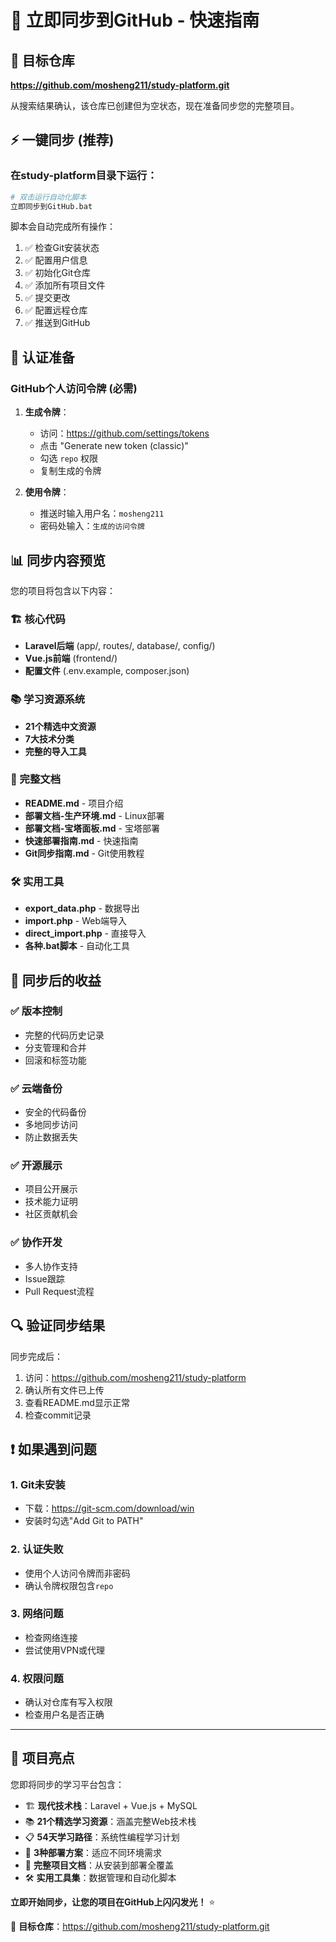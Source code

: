 # 🚀 立即同步到GitHub - 快速指南

## 🎯 目标仓库
**https://github.com/mosheng211/study-platform.git**

从搜索结果确认，该仓库已创建但为空状态，现在准备同步您的完整项目。

## ⚡ 一键同步 (推荐)

### 在study-platform目录下运行：
```bash
# 双击运行自动化脚本
立即同步到GitHub.bat
```

脚本会自动完成所有操作：
1. ✅ 检查Git安装状态
2. ✅ 配置用户信息
3. ✅ 初始化Git仓库
4. ✅ 添加所有项目文件
5. ✅ 提交更改
6. ✅ 配置远程仓库
7. ✅ 推送到GitHub

## 🔐 认证准备

### GitHub个人访问令牌 (必需)
1. **生成令牌**：
   - 访问：https://github.com/settings/tokens
   - 点击 "Generate new token (classic)"
   - 勾选 `repo` 权限
   - 复制生成的令牌

2. **使用令牌**：
   - 推送时输入用户名：`mosheng211`
   - 密码处输入：`生成的访问令牌`

## 📊 同步内容预览

您的项目将包含以下内容：

### 🏗️ 核心代码
- **Laravel后端** (app/, routes/, database/, config/)
- **Vue.js前端** (frontend/)
- **配置文件** (.env.example, composer.json)

### 📚 学习资源系统
- **21个精选中文资源**
- **7大技术分类**
- **完整的导入工具**

### 📖 完整文档
- **README.md** - 项目介绍
- **部署文档-生产环境.md** - Linux部署
- **部署文档-宝塔面板.md** - 宝塔部署
- **快速部署指南.md** - 快速指南
- **Git同步指南.md** - Git使用教程

### 🛠️ 实用工具
- **export_data.php** - 数据导出
- **import.php** - Web端导入
- **direct_import.php** - 直接导入
- **各种.bat脚本** - 自动化工具

## 🎉 同步后的收益

### ✅ 版本控制
- 完整的代码历史记录
- 分支管理和合并
- 回滚和标签功能

### ✅ 云端备份
- 安全的代码备份
- 多地同步访问
- 防止数据丢失

### ✅ 开源展示
- 项目公开展示
- 技术能力证明
- 社区贡献机会

### ✅ 协作开发
- 多人协作支持
- Issue跟踪
- Pull Request流程

## 🔍 验证同步结果

同步完成后：
1. 访问：https://github.com/mosheng211/study-platform
2. 确认所有文件已上传
3. 查看README.md显示正常
4. 检查commit记录

## ❗ 如果遇到问题

### 1. Git未安装
- 下载：https://git-scm.com/download/win
- 安装时勾选"Add Git to PATH"

### 2. 认证失败
- 使用个人访问令牌而非密码
- 确认令牌权限包含`repo`

### 3. 网络问题
- 检查网络连接
- 尝试使用VPN或代理

### 4. 权限问题
- 确认对仓库有写入权限
- 检查用户名是否正确

---

## 🌟 项目亮点

您即将同步的学习平台包含：

- 🏗️ **现代技术栈**：Laravel + Vue.js + MySQL
- 📚 **21个精选学习资源**：涵盖完整Web技术栈
- 📋 **54天学习路径**：系统性编程学习计划
- 🚀 **3种部署方案**：适应不同环境需求
- 📖 **完整项目文档**：从安装到部署全覆盖
- 🛠️ **实用工具集**：数据管理和自动化脚本

**立即开始同步，让您的项目在GitHub上闪闪发光！** ⭐

🔗 **目标仓库**：https://github.com/mosheng211/study-platform.git 